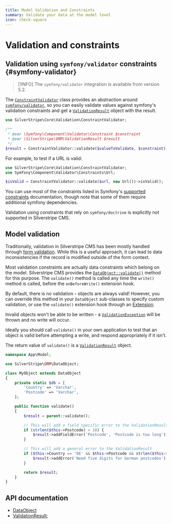 ```yaml
---
title: Model Validation and Constraints
summary: Validate your data at the model level
icon: check-square
---
```


# Validation and constraints

## Validation using `symfony/validator` constraints {#symfony-validator}

> [!INFO]
> The `symfony/validator` integration is available from version 5.2.

The [`ConstraintValidator`](api:SilverStripe\Core\Validation\ConstraintValidator) class provides an abstraction around [`symfony/validator`](https://symfony.com/doc/current/components/validator.html), so you can easily validate values against symfony's validation constraints and get a [`ValidationResult`](api:SilverStripe\ORM\ValidationResult) object with the result.

```php
use SilverStripe\Core\Validation\ConstraintValidator;

/**
 * @var \Symfony\Component\Validator\Constraint $constraint
 * @var \SilverStripe\ORM\ValidationResult $result
 */
$result = ConstraintValidator::validate($valueToValidate, $constraint);
```

For example, to test if a URL is valid:

```php
use SilverStripe\Core\Validation\ConstraintValidator;
use Symfony\Component\Validator\Constraints\Url;

$isValid = ConstraintValidator::validate($url, new Url())->isValid();
```

You can use most of the constraints listed in Symfony's [supported constraints](https://symfony.com/doc/current/reference/constraints.html) documentation, though note that some of them require additional symfony dependencies.

Validation using constraints that rely on `symfony/doctrine` is explicitly not supported in Silverstripe CMS.

## Model validation

Traditionally, validation in Silverstripe CMS has been mostly handled through [form validation](../forms/validation). While this is a useful approach, it can lead to data inconsistencies if the record is modified outside of the form context.

Most validation constraints are actually data constraints which belong on the model. Silverstripe CMS provides the
[`DataObject::validate()`](api:SilverStripe\ORM\DataObject::validate()) method for this purpose. The `validate()` method is
called any time the `write()` method is called, before the `onBeforeWrite()` extension hook.

By default, there is no validation - objects are always valid! However, you can override this method in your `DataObject`
sub-classes to specify custom validation, or use the `validate()` extension hook through an [Extension](api:SilverStripe\Core\Extension).

Invalid objects won't be able to be written - a [`ValidationException`](api:SilverStripe\ORM\ValidationException) will be thrown and no write will occur.

Ideally you should call `validate()` in your own application to test that an object is valid before attempting a
write, and respond appropriately if it isn't.

The return value of `validate()` is a [`ValidationResult`](api:SilverStripe\ORM\ValidationResult) object.

```php
namespace App\Model;

use SilverStripe\ORM\DataObject;

class MyObject extends DataObject
{
    private static $db = [
        'Country' => 'Varchar',
        'Postcode' => 'Varchar',
    ];

    public function validate()
    {
        $result = parent::validate();

        // This will add a field specific error to the ValidationResult
        if (strlen($this->Postcode) > 10) {
            $result->addFieldError('Postcode', 'Postcode is too long');
        }

        // This will add a general error to the ValidationResult
        if ($this->Country == 'DE' && $this->Postcode && strlen($this->Postcode) !== 5) {
            $result->addError('Need five digits for German postcodes');
        }

        return $result;
    }
}
```

## API documentation

- [DataObject](api:SilverStripe\ORM\DataObject)
- [ValidationResult](api:SilverStripe\ORM\ValidationResult);
